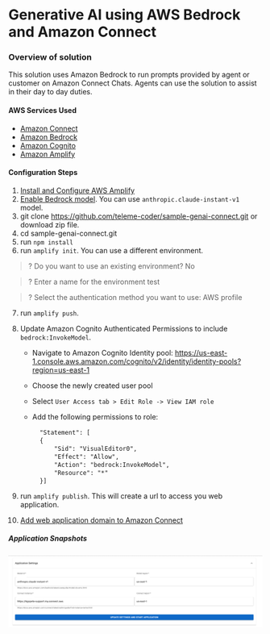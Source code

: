 # Generative AI using AWS Bedrock and Amazon Connect 

### Overview of solution

This solution uses Amazon Bedrock to run prompts provided by agent or customer on Amazon Connect Chats. Agents can use the solution to assist in their day to day duties.

#### AWS Services Used

- [Amazon Connect](https://aws.amazon.com/connect/)
- [Amazon Bedrock](https://aws.amazon.com/bedrock/)
- [Amazon Cognito](https://aws.amazon.com/cognito/)
- [Amazon Amplify](https://aws.amazon.com/amplify/)

#### Configuration Steps

1. [Install and Configure AWS Amplify](https://docs.amplify.aws/start/getting-started/installation/q/integration/react/#install-the-amplify-cli)
2. [Enable Bedrock model](https://docs.aws.amazon.com/bedrock/latest/userguide/model-access.html). You can use `anthropic.claude-instant-v1` model.
3. git clone https://github.com/teleme-coder/sample-genai-connect.git or download zip file.
4. cd sample-genai-connect.git
4. run `npm install`
5. run `amplify init`. You can use a different environment.
> ? Do you want to use an existing environment? No

> ? Enter a name for the environment test

> ? Select the authentication method you want to use: AWS profile

7. run `amplify push`.
8. Update Amazon Cognito Authenticated Permissions to include `bedrock:InvokeModel`.

    - Navigate to Amazon Cognito Identity pool: https://us-east-1.console.aws.amazon.com/cognito/v2/identity/identity-pools?region=us-east-1
    - Choose the newly created user pool
    - Select `User Access tab > Edit Role -> View IAM role`
    - Add the following permissions to role:
  
      ```
        "Statement": [
        {
            "Sid": "VisualEditor0",
            "Effect": "Allow",
            "Action": "bedrock:InvokeModel",
            "Resource": "*"
        }]
   
      ```

9. run `amplify publish`. This will create a url to access you web application.
10. [Add web application domain to Amazon Connect](https://docs.aws.amazon.com/connect/latest/adminguide/app-integration.html)



##### Application Snapshots

![Config](config.png)

